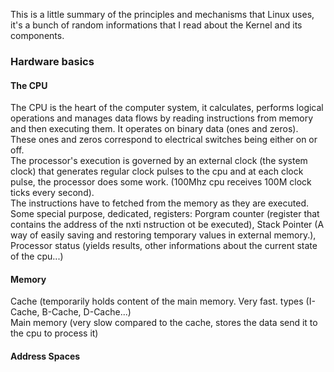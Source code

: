 This is a little summary of the principles and mechanisms that Linux uses, it's a bunch of random informations that I read about the Kernel and its components.
<h3>Hardware basics</h3>
<h4>The CPU</h4>
<p>
The CPU is the heart of the computer system, it calculates, performs logical operations and manages data flows by reading instructions from memory and then executing them. It operates on binary data (ones and zeros). These ones and zeros correspond to electrical switches being either on or off.<br>
The processor's execution is governed by an external clock (the system clock) that generates regular clock pulses to the cpu and at each clock pulse, the processor does some work. (100Mhz cpu receives 100M clock ticks every second). <br>
The instructions have to fetched from the memory as they are executed.<br>
Some special purpose, dedicated, registers: Porgram counter (register that contains the address of the nxti nstruction ot be executed),
Stack Pointer (A way of easily saving and restoring temporary values in external memory.), Processor status (yields results, other informations about the current state of the cpu...) <br>
<h4>Memory</h4>
Cache (temporarily holds content of the main memory. Very fast. types (I-Cache, B-Cache, D-Cache...) <br>
Main memory (very slow compared to the cache, stores the data send it to the cpu to process it)
<h4>Address Spaces</h4>

</p>
